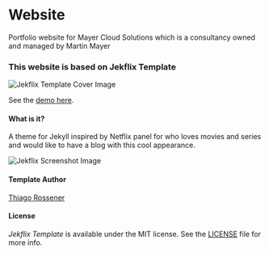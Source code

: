 # Website

Portfolio website for Mayer Cloud Solutions which is a consultancy owned and managed by Martin Mayer

### This website is based on Jekflix Template

![Jekflix Template Cover Image](https://res.cloudinary.com/dm7h7e8xj/image/upload/v1505354182/jekflix-logo_mfngps.png)

See the [demo here](https://jekflix.rossener.com/).

#### What is it?

A theme for Jekyll inspired by Netflix panel for who loves movies and series and would like to have a blog with this cool appearance.

![Jekflix Screenshot Image](https://res.cloudinary.com/dm7h7e8xj/image/upload/v1566390829/jekflix-screenshot-2_zfiog2.jpg)


#### Template Author

[Thiago Rossener](https://rossener.com/)

#### License

*Jekflix Template* is available under the MIT license. See the [LICENSE](https://github.com/thiagorossener/jekflix-template/blob/master/LICENSE) file for more info.
